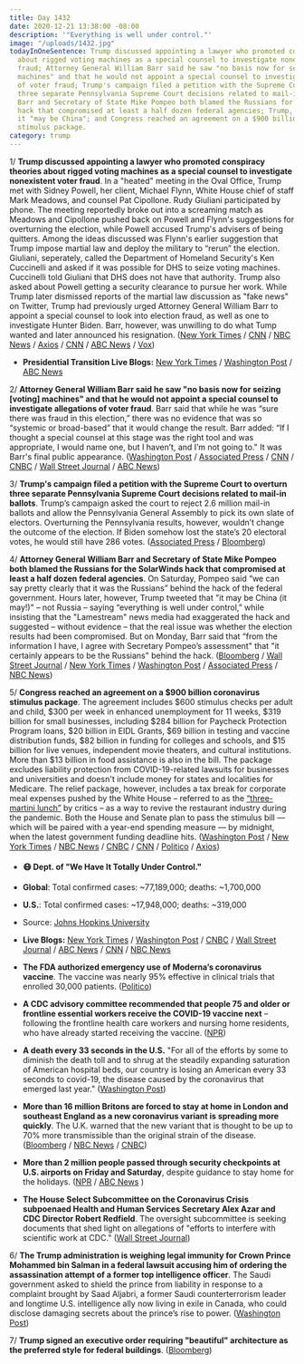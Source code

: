 ```yaml
---
title: Day 1432
date: 2020-12-21 13:38:00 -08:00
description: '"Everything is well under control."'
image: "/uploads/1432.jpg"
todayInOneSentence: Trump discussed appointing a lawyer who promoted conspiracy theories
  about rigged voting machines as a special counsel to investigate nonexistent voter
  fraud; Attorney General William Barr said he saw "no basis now for seizing [voting]
  machines" and that he would not appoint a special counsel to investigate allegations
  of voter fraud; Trump's campaign filed a petition with the Supreme Court  to overturn
  three separate Pennsylvania Supreme Court decisions related to mail-in ballots;
  Barr and Secretary of State Mike Pompeo both blamed the Russians for the SolarWinds
  hack that compromised at least a half dozen federal agencies; Trump, however, suggested
  it "may be China"; and Congress reached an agreement on a $900 billion coronavirus
  stimulus package.
category: trump
---
```


1/ **Trump discussed appointing a lawyer who promoted conspiracy theories about rigged voting machines as a special counsel to investigate nonexistent voter fraud**. In a "heated" meeting in the Oval Office, Trump met with Sidney Powell, her client, Michael Flynn, White House chief of staff Mark Meadows, and counsel Pat Cipollone. Rudy Giuliani participated by phone. The meeting reportedly broke out into a screaming match as Meadows and Cipollone pushed back on Powell and Flynn's suggestions for overturning the election, while Powell accused Trump's advisers of being quitters. Among the ideas discussed was Flynn's earlier suggestion that Trump impose martial law and deploy the military to “rerun” the election. Giuliani, seperately, called the Department of Homeland Security's Ken Cuccinelli and asked if it was possible for DHS to seize voting machines. Cuccinelli told Giuliani that DHS does not have that authority. Trump also asked about Powell getting a security clearance to pursue her work. While Trump later dismissed reports of the martial law discussion as "fake news" on Twitter, Trump had previously urged Attorney General William Barr to appoint a special counsel to look into election fraud, as well as one to investigate Hunter Biden. Barr, however, was unwilling to do what Tump wanted and later announced his resignation. ([New York Times](https://www.nytimes.com/2020/12/19/us/politics/trump-sidney-powell-voter-fraud.html) / [CNN](https://www.cnn.com/2020/12/19/politics/trump-oval-office-meeting-special-counsel-martial-law/index.html) / [NBC News](https://www.nbcnews.com/politics/donald-trump/trump-discussed-naming-sidney-powell-special-counsel-during-white-house-n1251859) / [Axios](https://www.axios.com/giuliani-homeland-security-seize-voting-machines-4ee2e575-e32c-46a2-9f0b-fd80dd63049c.html) / [CNN](https://www.cnn.com/2020/12/20/media/stelter-trump-martial-law/index.html) / [ABC News](https://abcnews.go.com/Politics/fired-attorney-sidney-powell-back-advising-trump-chart/story?id=74823842) / [Vox](https://www.vox.com/2020/12/20/22191988/trump-sidney-powell-special-counsel-election-fraud))

* **Presidential Transition Live Blogs:** [New York Times](https://www.nytimes.com/live/2020/12/21/us/joe-biden-trump/) / [Washington Post](https://www.washingtonpost.com/politics/2020/12/21/joe-biden-trump-transition-live-updates/) / [ABC News](https://abcnews.go.com/Politics/live-updates/2020-election-results-transition/?id=74840775)

2/ **Attorney General William Barr said he saw "no basis now for seizing \[voting\] machines" and that he would not appoint a special counsel to investigate allegations of voter fraud**. Barr said that while he was “sure there was fraud in this election,” there was no evidence that was so “systemic or broad-based” that it would change the result. Barr added:  “If I thought a special counsel at this stage was the right tool and was appropriate, I would name one, but I haven’t, and I’m not going to." It was Barr's final public appearance. ([Washington Post](https://www.washingtonpost.com/national-security/barr-trump-special-counsel-voter-fraud-hunter-biden/2020/12/21/4d85f060-439c-11eb-b0e4-0f182923a025_story.html) / [Associated Press](https://apnews.com/article/william-barr-hunter-biden-election-047487650cd50f5a874c406aad214ce7) / [CNN](https://www.cnn.com/2020/12/21/politics/william-barr-hunter-biden-election-special-counsel/index.html) / [CNBC](https://www.cnbc.com/2020/12/21/attorney-general-barr-wont-name-special-counsel-for-hunter-biden-probe.html) / [Wall Street Journal](https://www.wsj.com/articles/barr-says-he-won-t-appoint-special-counsel-to-probe-hunter-biden-vote-fraud-11608567231) / [ABC News](https://abcnews.go.com/Politics/barr-basis-special-counsel-investigate-election-federal-authority/story?id=74842068))

3/ **Trump's campaign filed a petition with the Supreme Court  to overturn three separate Pennsylvania Supreme Court decisions related to mail-in ballots**. Trump’s campaign asked the court to reject 2.6 million mail-in ballots and allow the Pennsylvania General Assembly to pick its own slate of electors. Overturning the Pennsylvania results, however, wouldn’t change the outcome of the election. If Biden somehow lost the state’s 20 electoral votes, he would still have 286 votes. ([Associated Press](https://apnews.com/article/trump-supreme-court-election-results-151f9a6ca176bd92bb67e4494fecc3c7) / [Bloomberg](https://www.bloomberg.com/news/articles/2020-12-20/trump-again-turns-to-top-court-challenging-pennsylvania-loss?sref=MIBMEEoj))

4/ **Attorney General William Barr and Secretary of State Mike Pompeo both blamed the Russians for the SolarWinds hack that compromised at least a half dozen federal agencies**. On Saturday, Pompeo said “we can say pretty clearly that it was the Russians” behind the hack of the federal government. Hours later, however, Trump tweeted that "it may be China (it may!)" – not Russia – saying “everything is well under control,” while insisting that the "Lamestream" news media had exaggerated the hack and suggested – without evidence – that the real issue was whether the election results had been compromised. But on Monday, Barr said that “from the information I have, I agree with Secretary Pompeo’s assessment" that "it certainly appears to be the Russians" behind the hack. ([Bloomberg](https://www.bloomberg.com/news/articles/2020-12-21/barr-says-russia-likely-to-blame-for-massive-cyber-attack?sref=MIBMEEoj) / [Wall Street Journal](https://www.wsj.com/articles/barr-points-finger-at-russia-for-solarwinds-hack-11608573971?mod=djemalertNEWS) / [New York Times](https://www.nytimes.com/2020/12/19/us/trump-contradicts-pompeo-over-russias-role-in-hack.html) / [Washington Post](https://www.washingtonpost.com/national-security/russia-is-behind-the-broad-ongoing-cyber-spy-campaign-against-the-us-government-and-private-sector-pompeo-says/2020/12/19/8c850cf0-41b3-11eb-8bc0-ae155bee4aff_story.html) / [Associated Press](https://apnews.com/article/donald-trump-politics-mark-levin-coronavirus-pandemic-hacking-6080f156125a4a46edef2a6dcf826611) / [NBC News](https://www.nbcnews.com/news/us-news/secretary-state-pompeo-says-hack-was-pretty-clearly-russian-n1251798))

5/ **Congress reached an agreement on a $900 billion coronavirus stimulus package**. The agreement includes $600 stimulus checks per adult and child, $300 per week in enhanced unemployment for 11 weeks, $319 billion for small businesses, including $284 billion for Paycheck Protection Program loans, $20 billion in EIDL Grants, $69 billion in testing and vaccine distribution funds, $82 billion in funding for colleges and schools, and $15 billion for live venues, independent movie theaters, and cultural institutions. More than $13 billion in food assistance is also in the bill. The package excludes liability protection from COVID-19-related lawsuits for businesses and universities and doesn't include money for states and localities for Medicare. The relief package, however, includes a tax break for corporate meal expenses pushed by the White House – referred to as the [“three-martini lunch”](https://www.washingtonpost.com/us-policy/2020/12/20/meal-tax-deduction/) by critics – as a way to revive the restaurant industry during the pandemic. Both the House and Senate plan to pass the stimulus bill — which will be paired with a year-end spending measure — by midnight, when the latest government funding deadline hits. ([Washington Post](https://www.washingtonpost.com/us-policy/2020/12/20/stimulus-congress/) / [New York Times](https://www.nytimes.com/2020/12/20/us/politics/congress-stimulus-deal.html) / [NBC News](https://www.nbcnews.com/politics/congress/congress-reaches-deal-900-billion-covid-19-relief-n1251779) / [CNBC](https://www.cnbc.com/2020/12/20/mcconnell-says-congress-has-agreed-to-900-billion-coronavirus-stimulus-deal.html) / [CNN](https://www.cnn.com/2020/12/20/politics/second-covid-stimulus-package-details/index.html) / [Politico](https://www.politico.com/news/2020/12/21/congress-verge-approving-massive-stimulus-449504) / [Axios](https://www.axios.com/stimulus-checks-congress-deal-33e713ae-501e-484b-9cea-1a77c39d32e7.html))

* #### 😷 Dept. of "We Have It Totally Under Control."

* **Global**: Total confirmed cases: \~77,189,000; deaths: \~1,700,000

* **U.S.**: Total confirmed cases: \~17,948,000; deaths: \~319,000

* Source: [Johns Hopkins University](https://coronavirus.jhu.edu/map.html)

* **Live Blogs:** [New York Times](https://www.nytimes.com/live/2020/12/21/world/covid-19-coronavirus/) / [Washington Post](https://www.washingtonpost.com/nation/2020/12/21/coronavirus-covid-live-updates-us/) / [CNBC](https://www.cnbc.com/2020/12/21/covid-live-updates-experts-expect-vaccines-to-combat-new-uk-strain-as-shippers-prepare-to-move-pfizer-moderna-drugs-at-same-time-.html) / [Wall Street Journal](https://www.wsj.com/livecoverage/latest-updates/covid?mod=hp_theme_coronavirus-ribbon) / [ABC News](https://abcnews.go.com/Health/coronavirus/live-updates/California-governor-quarantine-covid/?id=74837900) / [CNN](https://www.cnn.com/world/live-news/coronavirus-pandemic-vaccine-updates-12-21-20/index.html) / [NBC News](https://www.nbcnews.com/news/us-news/live-blog/2020-12-21-covid-live-updates-vaccine-news-n1251883)

* **The FDA authorized emergency use of Moderna’s coronavirus vaccine**. The vaccine was nearly 95% effective in clinical trials that enrolled 30,000 patients. ([Politico](https://www.politico.com/news/2020/12/18/fda-authorizes-moderna-coronavirus-vaccine-448578))

* **A CDC advisory committee recommended that people 75 and older or frontline essential workers receive the COVID-19 vaccine next** – following the frontline health care workers and nursing home residents, who have already started receiving the vaccine. ([NPR](https://www.npr.org/sections/coronavirus-live-updates/2020/12/20/948606578/older-people-some-essential-workers-to-get-vaccines-next-cdc-panel-says))

* **A death every 33 seconds in the U.S.** "For all of the efforts by some to diminish the death toll and to shrug at the steadily expanding saturation of American hospital beds, our country is losing an American every 33 seconds to covid-19, the disease caused by the coronavirus that emerged last year." ([Washington Post](https://www.washingtonpost.com/politics/2020/12/19/death-every-30-seconds/))

* **More than 16 million Britons are forced to stay at home in London and southeast England as a new coronavirus variant is spreading more quickly**. The U.K. warned that the new variant that is thought to be up to 70% more transmissible than the original strain of the disease. ([Bloomberg](https://www.bloomberg.com/news/articles/2020-12-19/london-put-in-emergency-lockdown-as-u-k-fights-new-virus-strain?sref=MIBMEEoj) / [NBC News](https://www.nbcnews.com/news/world/uk-prime-minister-boris-johnson-calls-emergency-meeting-over-new-n1251803) / [CNBC](https://www.cnbc.com/2020/12/21/new-covid-strain-makes-uk-a-global-pariah-amid-travel-bans.html))

* **More than 2 million people passed through security checkpoints at U.S. airports on Friday and Saturday**, despite guidance to stay home for the holidays. ([NPR](https://www.npr.org/2020/12/20/948618133/millions-of-people-flying-despite-public-health-pleas-to-stay-put) / [ABC News](https://abcnews.go.com/Travel/wireStory/us-airport-traffic-rising-holiday-travel-warnings-74832028) )

* **The House Select Subcommittee on the Coronavirus Crisis subpoenaed Health and Human Services Secretary Alex Azar and CDC Director Robert Redfield**. The oversight subcommittee is seeking documents that shed light on allegations of "efforts to interfere with scientific work at CDC." ([Wall Street Journal](https://www.wsj.com/articles/house-panel-subpoenas-hhs-cdc-heads-in-coronavirus-probe-11608562819))

6/ **The Trump administration is weighing legal immunity for Crown Prince Mohammed bin Salman in a federal lawsuit accusing him of ordering the assassination attempt of a former top intelligence officer**. The Saudi government asked to shield the prince from liability in response to a complaint brought by Saad Aljabri, a former Saudi counterterrorism leader and longtime U.S. intelligence ally now living in exile in Canada, who could disclose damaging secrets about the prince’s rise to power. ([Washington Post](https://www.washingtonpost.com/local/public-safety/legal-immunity-request-mbs/2020/12/21/c2b87900-4150-11eb-8bc0-ae155bee4aff_story.html))

7/ **Trump signed an executive order requiring "beautiful" architecture as the preferred style for federal buildings**. ([Bloomberg](https://www.bloomberg.com/news/articles/2020-12-21/trump-signs-order-mandating-beautiful-new-federal-architecture?sref=MIBMEEoj))
